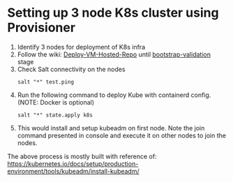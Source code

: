 # Setting up 3 node K8s cluster using Provisioner

1.  Identify 3 nodes for deployment of K8s infra  
1.  Follow the wiki: [Deploy-VM-Hosted-Repo](https://github.com/Seagate/cortx-prvsnr/wiki/Deploy-VM-Hosted-Repo) until [bootstrap-validation](https://github.com/Seagate/cortx-prvsnr/wiki/Deploy-VM-Hosted-Repo#bootstrap-validation) stage  
1.  Check Salt connectivity on the nodes  
    ```
    salt "*" test.ping
    ```
1.  Run the following command to deploy Kube with containerd config. (NOTE: Docker is optional)
    ```
    salt "*" state.apply k8s
1.  This would install and setup kubeadm on first node. Note the join command presented in console and execute it on other nodes to join the nodes.  

The above process is mostly built with reference of: https://kubernetes.io/docs/setup/production-environment/tools/kubeadm/install-kubeadm/    
